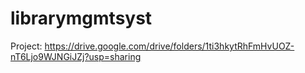 # librarymgmtsyst
Project:
https://drive.google.com/drive/folders/1ti3hkytRhFmHvUOZ-nT6Ljo9WJNGiJZj?usp=sharing
